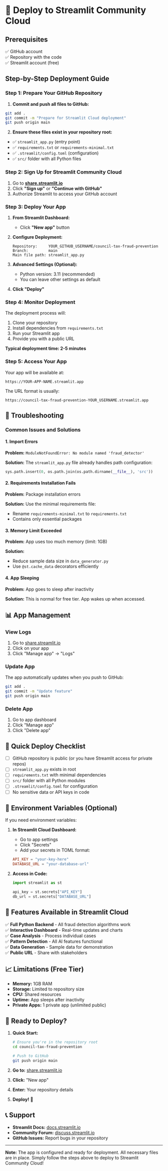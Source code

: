 # 🚀 Deploy to Streamlit Community Cloud

## Prerequisites
✅ GitHub account  
✅ Repository with the code  
✅ Streamlit account (free)

## Step-by-Step Deployment Guide

### Step 1: Prepare Your GitHub Repository

1. **Commit and push all files to GitHub:**
```bash
git add .
git commit -m "Prepare for Streamlit Cloud deployment"
git push origin main
```

2. **Ensure these files exist in your repository root:**
- ✅ `streamlit_app.py` (entry point)
- ✅ `requirements.txt` or `requirements-minimal.txt`
- ✅ `.streamlit/config.toml` (configuration)
- ✅ `src/` folder with all Python files

### Step 2: Sign Up for Streamlit Community Cloud

1. Go to **[share.streamlit.io](https://share.streamlit.io)**
2. Click **"Sign up"** or **"Continue with GitHub"**
3. Authorize Streamlit to access your GitHub account

### Step 3: Deploy Your App

1. **From Streamlit Dashboard:**
   - Click **"New app"** button
   
2. **Configure Deployment:**
   ```
   Repository:     YOUR_GITHUB_USERNAME/council-tax-fraud-prevention
   Branch:         main
   Main file path: streamlit_app.py
   ```
   
3. **Advanced Settings (Optional):**
   - Python version: 3.11 (recommended)
   - You can leave other settings as default

4. **Click "Deploy"**

### Step 4: Monitor Deployment

The deployment process will:
1. Clone your repository
2. Install dependencies from `requirements.txt`
3. Run your Streamlit app
4. Provide you with a public URL

**Typical deployment time: 2-5 minutes**

### Step 5: Access Your App

Your app will be available at:
```
https://YOUR-APP-NAME.streamlit.app
```

The URL format is usually:
```
https://council-tax-fraud-prevention-YOUR_USERNAME.streamlit.app
```

## 🔧 Troubleshooting

### Common Issues and Solutions

#### 1. Import Errors
**Problem:** `ModuleNotFoundError: No module named 'fraud_detector'`

**Solution:** The `streamlit_app.py` file already handles path configuration:
```python
sys.path.insert(0, os.path.join(os.path.dirname(__file__), 'src'))
```

#### 2. Requirements Installation Fails
**Problem:** Package installation errors

**Solution:** Use the minimal requirements file:
- Rename `requirements-minimal.txt` to `requirements.txt`
- Contains only essential packages

#### 3. Memory Limit Exceeded
**Problem:** App uses too much memory (limit: 1GB)

**Solution:** 
- Reduce sample data size in `data_generator.py`
- Use `@st.cache_data` decorators efficiently

#### 4. App Sleeping
**Problem:** App goes to sleep after inactivity

**Solution:** This is normal for free tier. App wakes up when accessed.

## 📊 App Management

### View Logs
1. Go to [share.streamlit.io](https://share.streamlit.io)
2. Click on your app
3. Click "Manage app" → "Logs"

### Update App
The app automatically updates when you push to GitHub:
```bash
git add .
git commit -m "Update feature"
git push origin main
```

### Delete App
1. Go to app dashboard
2. Click "Manage app"
3. Click "Delete app"

## 🎯 Quick Deploy Checklist

- [ ] GitHub repository is public (or you have Streamlit access for private repos)
- [ ] `streamlit_app.py` exists in root
- [ ] `requirements.txt` with minimal dependencies
- [ ] `src/` folder with all Python modules
- [ ] `.streamlit/config.toml` for configuration
- [ ] No sensitive data or API keys in code

## 🔐 Environment Variables (Optional)

If you need environment variables:

1. **In Streamlit Cloud Dashboard:**
   - Go to app settings
   - Click "Secrets"
   - Add your secrets in TOML format:
   ```toml
   API_KEY = "your-key-here"
   DATABASE_URL = "your-database-url"
   ```

2. **Access in Code:**
   ```python
   import streamlit as st
   
   api_key = st.secrets["API_KEY"]
   db_url = st.secrets["DATABASE_URL"]
   ```

## 🌟 Features Available in Streamlit Cloud

✅ **Full Python Backend** - All fraud detection algorithms work  
✅ **Interactive Dashboard** - Real-time updates and charts  
✅ **Case Analysis** - Process individual cases  
✅ **Pattern Detection** - All AI features functional  
✅ **Data Generation** - Sample data for demonstration  
✅ **Public URL** - Share with stakeholders  

## 📈 Limitations (Free Tier)

- **Memory:** 1GB RAM
- **Storage:** Limited to repository size
- **CPU:** Shared resources
- **Uptime:** App sleeps after inactivity
- **Private Apps:** 1 private app (unlimited public)

## 🚀 Ready to Deploy?

1. **Quick Start:**
   ```bash
   # Ensure you're in the repository root
   cd council-tax-fraud-prevention
   
   # Push to GitHub
   git push origin main
   ```

2. **Go to:** [share.streamlit.io](https://share.streamlit.io)

3. **Click:** "New app"

4. **Enter:** Your repository details

5. **Deploy!** 🎉

## 📞 Support

- **Streamlit Docs:** [docs.streamlit.io](https://docs.streamlit.io)
- **Community Forum:** [discuss.streamlit.io](https://discuss.streamlit.io)
- **GitHub Issues:** Report bugs in your repository

---

**Note:** The app is configured and ready for deployment. All necessary files are in place. Simply follow the steps above to deploy to Streamlit Community Cloud!